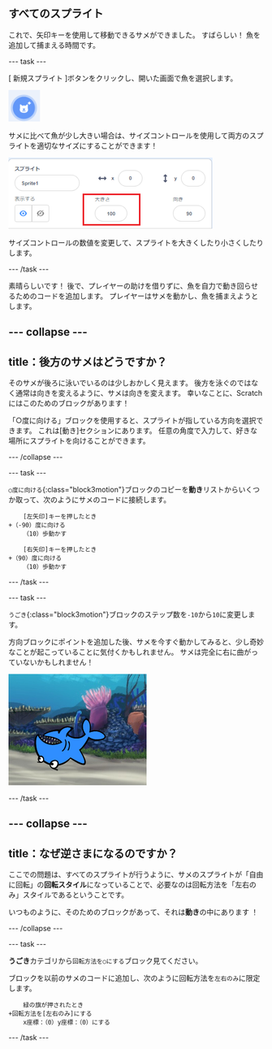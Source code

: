 ## すべてのスプライト

これで、矢印キーを使用して移動できるサメができました。 すばらしい！ 魚を追加して捕まえる時間です。

--- task ---

[ 新規スプライト ]ボタンをクリックし、開いた画面で魚を選択します。

![新しいスプライトボタン](images/spritesNewFromLibrary.png)

サメに比べて魚が少し大きい場合は、サイズコントロールを使用して両方のスプライトを適切なサイズにすることができます！

![スプライトのサイズを調整](images/sprites2.png)

サイズコントロールの数値を変更して、スプライトを大きくしたり小さくしたりします。

--- /task ---

素晴らしいです！ 後で、プレイヤーの助けを借りずに、魚を自力で動き回らせるためのコードを追加します。 プレイヤーはサメを動かし、魚を捕まえようとします。

--- collapse ---
---
title：後方のサメはどうですか？
---

そのサメが後ろに泳いでいるのは少しおかしく見えます。 後方を泳ぐのではなく通常は向きを変えるように、サメは向きを変えます。 幸いなことに、Scratchにはこのためのブロックがあります！

「○度に向ける」ブロックを使用すると、スプライトが指している方向を選択できます。 これは[動き]セクションにあります。 任意の角度で入力して、好きな場所にスプライトを向けることができます。

--- /collapse ---

--- task ---

`○度に向ける`{:class="block3motion"}ブロックのコピーを**動き**リストからいくつか取って、次のようにサメのコードに接続します。

```blocks3
    [左矢印]キーを押したとき
+（-90）度に向ける
    （10）歩動かす
```

```blocks3
    [右矢印]キーを押したとき
+（90）度に向ける
    （10）歩動かす
```

--- /task ---

--- task ---

`うごき`{:class="block3motion"}ブロックのステップ数を`-10`から`10`に変更します。

方向ブロックにポイントを追加した後、サメを今すぐ動かしてみると、少し奇妙なことが起こっていることに気付くかもしれません。 サメは完全に右に曲がっていないかもしれません！

![逆さまのサメ](images/spritesUpsideDown.png)

--- /task ---

--- collapse ---
---
title：なぜ逆さまになるのですか？
---

ここでの問題は、すべてのスプライトが行うように、サメのスプライトが「自由に回転」の**回転スタイル**になっていることで、必要なのは回転方法を「左右のみ」スタイルであるということです。

いつものように、そのためのブロックがあって、それは**動き**の中にあります ！

--- /collapse ---

--- task ---

**うごき**カテゴリから`回転方法を○にする`ブロック見てください。

ブロックを以前のサメのコードに追加し、次のように回転方法を`左右のみ`に限定します。

```blocks3
    緑の旗が押されたとき
+回転方法を[左右のみ]にする
    x座標：（0）y座標：（0）にする
```

--- /task ---